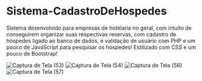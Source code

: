 # Sistema-CadastroDeHospedes
Sistema desenvolvido para empresas de hotelaria no geral, com intuito de conseguirem organizar suas respectivas reservas, com cadastro de hóspedes ligado ao banco de dados, e validação de usuário com PHP e um pouco de JavaScript para pesquisar os hóspedes! Estilizado com CSS e um pouco de Bootstrap!

![Captura de Tela (53)](https://user-images.githubusercontent.com/101990417/190144155-8692f088-8198-490b-b01a-a6fc4a57f7c2.png)
![Captura de Tela (54)](https://user-images.githubusercontent.com/101990417/190144165-7bbfd8be-8d67-434f-8c19-dbf076c7b361.png)
![Captura de Tela (56)](https://user-images.githubusercontent.com/101990417/190144173-dce4cc1c-59f8-4053-9060-d4707648829a.png)
![Captura de Tela (57)](https://user-images.githubusercontent.com/101990417/190144178-d94ad3ad-e13f-42f9-bd9a-56cdf72dfc08.png)

